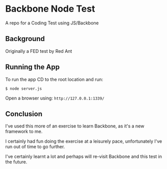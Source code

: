 # Backbone Node Test
A repo for a Coding Test using JS/Backbone

## Background
Originally a FED test by Red Ant


## Running the App

To run the app CD to the root location and run:

```
$ node server.js
```

Open a browser using: `http://127.0.0.1:1339/`


## Conclusion
I've used this more of an exercise to learn Backbone, as it's a new framework to me.

I certainly had fun doing the exercise at a leisurely pace, unfortunately I've run out of time to go further.

I've certainly learnt a lot and perhaps will re-visit Backbone and this test in the future.


